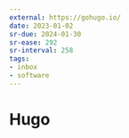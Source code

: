 ```yaml
---
external: https://gohugo.io/
date: 2023-01-02
sr-due: 2024-01-30
sr-ease: 292
sr-interval: 258
tags:
- inbox
- software
---
```


# Hugo

